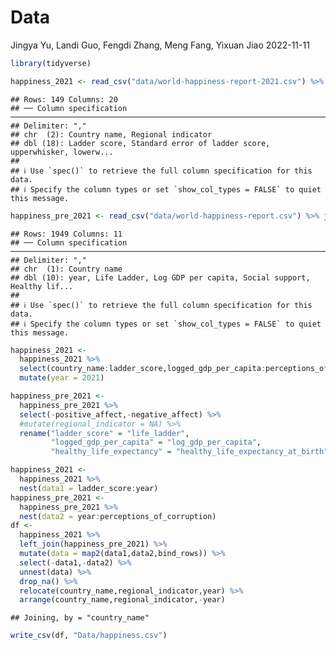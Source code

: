 Data
================
Jingya Yu, Landi Guo, Fengdi Zhang, Meng Fang, Yixuan Jiao
2022-11-11

``` r
library(tidyverse)
```

``` r
happiness_2021 <- read_csv("data/world-happiness-report-2021.csv") %>% janitor::clean_names()
```

    ## Rows: 149 Columns: 20
    ## ── Column specification ────────────────────────────────────────────────────────────────────────────────
    ## Delimiter: ","
    ## chr  (2): Country name, Regional indicator
    ## dbl (18): Ladder score, Standard error of ladder score, upperwhisker, lowerw...
    ## 
    ## ℹ Use `spec()` to retrieve the full column specification for this data.
    ## ℹ Specify the column types or set `show_col_types = FALSE` to quiet this message.

``` r
happiness_pre_2021 <- read_csv("data/world-happiness-report.csv") %>% janitor::clean_names()
```

    ## Rows: 1949 Columns: 11
    ## ── Column specification ────────────────────────────────────────────────────────────────────────────────
    ## Delimiter: ","
    ## chr  (1): Country name
    ## dbl (10): year, Life Ladder, Log GDP per capita, Social support, Healthy lif...
    ## 
    ## ℹ Use `spec()` to retrieve the full column specification for this data.
    ## ℹ Specify the column types or set `show_col_types = FALSE` to quiet this message.

``` r
happiness_2021 <-
  happiness_2021 %>%
  select(country_name:ladder_score,logged_gdp_per_capita:perceptions_of_corruption) %>%
  mutate(year = 2021) 

happiness_pre_2021 <-
  happiness_pre_2021 %>%
  select(-positive_affect,-negative_affect) %>%
  #mutate(regional_indicator = NA) %>%
  rename("ladder_score" = "life_ladder", 
         "logged_gdp_per_capita" = "log_gdp_per_capita",
         "healthy_life_expectancy" = "healthy_life_expectancy_at_birth")

happiness_2021 <- 
  happiness_2021 %>%
  nest(data1 = ladder_score:year)
happiness_pre_2021 <- 
  happiness_pre_2021 %>%
  nest(data2 = year:perceptions_of_corruption)
df <- 
  happiness_2021 %>%
  left_join(happiness_pre_2021) %>%
  mutate(data = map2(data1,data2,bind_rows)) %>%
  select(-data1,-data2) %>%
  unnest(data) %>%
  drop_na() %>%
  relocate(country_name,regional_indicator,year) %>%
  arrange(country_name,regional_indicator,-year)
```

    ## Joining, by = "country_name"

``` r
write_csv(df, "Data/happiness.csv")
```
